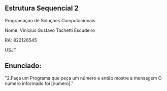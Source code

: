 ## Estrutura Sequencial 2

Programação de Soluções Computacionais

Nome: Vinícius Gustavo Tachetti Escudeiro

RA: 822126545

USJT

## Enunciado:

"2.Faça um Programa que peça um número e então mostre a mensagem O número informado foi [número]."
